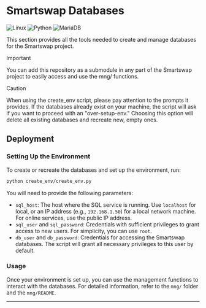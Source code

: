 # Smartswap Databases

![Linux](https://img.shields.io/badge/Linux-FCC624?style=for-the-badge&logo=linux&logoColor=black)
![Python](https://img.shields.io/badge/Python-FFD43B?style=for-the-badge&logo=python&logoColor=blue)
![MariaDB](https://img.shields.io/badge/MariaDB-003545?style=for-the-badge&logo=mariadb&logoColor=white)

This section provides all the tools needed to create and manage databases for the Smartswap project.

> [!IMPORTANT]  
> You can add this repository as a submodule in any part of the Smartswap project to easily access and use the mng/ functions.

> [!CAUTION]  
> When using the create_env script, please pay attention to the prompts it provides. If the databases already exist on your machine, the script will ask if you want to proceed with an "over-setup-env." Choosing this option will delete all existing databases and recreate new, empty ones.

## Deployment

### Setting Up the Environment

To create or recreate the databases and set up the environment, run:

```bash
python create_env/create_env.py
```

You will need to provide the following parameters:
- `sql_host`: The host where the SQL service is running. Use `localhost` for local, or an IP address (e.g., `192.168.1.50`) for a local network machine. For online services, use the public IP address.
- `sql_user` and `sql_password`: Credentials with sufficient privileges to grant access to new users. For simplicity, you can use `root`.
- `db_user` and `db_password`: Credentials for accessing the Smartswap databases. The script will grant all necessary privileges to this user by default.

### Usage

Once your environment is set up, you can use the management functions to interact with the databases. For detailed information, refer to the `mng/` folder and the `mng/README`.

---
